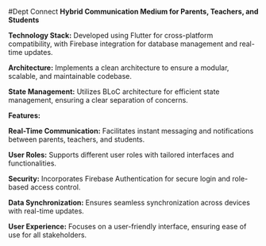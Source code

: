 #Dept Connect
**Hybrid Communication Medium for Parents, Teachers, and Students**

**Technology Stack:** Developed using Flutter for cross-platform compatibility, with Firebase integration for database management and real-time updates.

**Architecture:** Implements a clean architecture to ensure a modular, scalable, and maintainable codebase.

**State Management:** Utilizes BLoC architecture for efficient state management, ensuring a clear separation of concerns.

**Features:**

**Real-Time Communication:** Facilitates instant messaging and notifications between parents, teachers, and students.

**User Roles:** Supports different user roles with tailored interfaces and functionalities.

**Security:** Incorporates Firebase Authentication for secure login and role-based access control.

**Data Synchronization:** Ensures seamless synchronization across devices with real-time updates.

**User Experience:** Focuses on a user-friendly interface, ensuring ease of use for all stakeholders.
